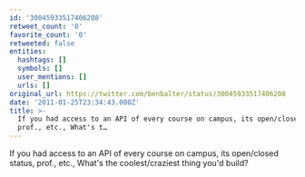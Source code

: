 ```yaml
---
id: '30045933517406208'
retweet_count: '0'
favorite_count: '0'
retweeted: false
entities:
  hashtags: []
  symbols: []
  user_mentions: []
  urls: []
original_url: https://twitter.com/benbalter/status/30045933517406208
date: '2011-01-25T23:34:43.000Z'
title: >-
  If you had access to an API of every course on campus, its open/closed status,
  prof., etc., What's t…
---
```


If you had access to an API of every course on campus, its open/closed status, prof., etc., What's the coolest/craziest thing you'd build?